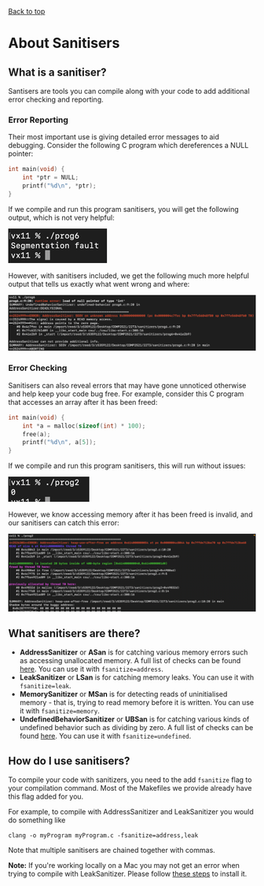 [Back to top](/)

# About Sanitisers
## What is a sanitiser?

Santisers are tools you can compile along with your code to add additional error checking and reporting.

### Error Reporting

Their most important use is giving detailed error messages to aid debugging. Consider the following C program which dereferences a NULL pointer:
```C
int main(void) {
    int *ptr = NULL;
    printf("%d\n", *ptr);
}
```

If we compile and run this program sanitisers, you will get the following output, which is not very helpful:

![Segmentation fault](segfault.png)

However, with sanitisers included, we get the following much more helpful output that tells us exactly what went wrong and where:

![Sanitiser error](sanerr1.png)

### Error Checking

Sanitisers can also reveal errors that may have gone unnoticed otherwise and help keep your code bug free. For example, consider this C program that accesses an array after it has been freed:

```C
int main(void) {
    int *a = malloc(sizeof(int) * 100);
    free(a);
    printf("%d\n", a[5]);
}
```

If we compile and run this program sanitisers, this will run without issues:

![Runs successfully and prints 0](invalid.png)

However, we know accessing memory after it has been freed is invalid, and our sanitisers can catch this error:

![img.png](sanerr2.png)


## What sanitisers are there?

* **AddressSanitizer** or **ASan** is for catching various memory errors such as accessing unallocated memory. A full list of checks can be found [here](https://clang.llvm.org/docs/AddressSanitizer.html#introduction). You can use it with `fsanitize=address`.
* **LeakSanitizer** or **LSan** is for catching memory leaks. You can use it with `fsanitize=leak`.
* **MemorySanitizer** or **MSan** is for detecting reads of uninitialised memory - that is, trying to read memory before it is written. You can use it with `fsanitize=memory`.
* **UndefinedBehaviorSanitizer** or **UBSan** is for catching various kinds of undefined behavior such as dividing by zero. A full list of checks can be found [here](https://clang.llvm.org/docs/UndefinedBehaviorSanitizer.html#ubsan-checks). You can use it with `fsanitize=undefined`.

## How do I use sanitisers?

To compile your code with sanitizers, you need to the add `fsanitize` flag to your compilation command. Most of the Makefiles we provide already have this flag added for you.

For example, to compile with AddressSanitizer and LeakSanitizer you would do something like

```
clang -o myProgram myProgram.c -fsanitize=address,leak
```

Note that multiple sanitisers are chained together with commas. 

**Note:** If you're working locally on a Mac you may not get an error when trying to compile with LeakSanitizer. Please follow [these steps](https://stackoverflow.com/a/55778432) to install it.

